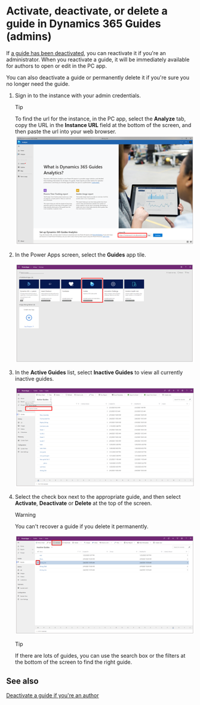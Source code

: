 
# Activate, deactivate, or delete a guide in Dynamics 365 Guides (admins)

If [a guide has been deactivated](pc-app-deactivate-guide.md), you can reactivate it if you're an administrator. When you reactivate a guide, it will be immediately available for authors to open or edit in the PC app. 

You can also deactivate a guide or permanently delete it if you're sure you no longer need the guide.

1. Sign in to the instance with your admin credentials.

    >[!TIP] 
    >To find the url for the instance, in the PC app, select the **Analyze** tab, copy the URL in the **Instance URL** field at the bottom of the screen, and then paste the url into your web browser.<br>![Instance URL](media/instance-url.PNG "Instance URL")

2. In the Power Apps screen, select the **Guides** app tile. 

     ![Guides app tile](media/guides-app-tile.PNG "Guides app tile")
     
3. In the **Active Guides** list, select **Inactive Guides** to view all currently inactive guides.

    ![Active Guides list](media/active-guides-list.PNG "Active Guides list")
 
4. Select the check box next to the appropriate guide, and then select **Activate**, **Deactivate** or **Delete** at the top of the screen.

    >[!WARNING]
    >You can't recover a guide if you delete it permanently.

    ![Activate, Deactivate, and Delete commands](media/activate-deactivate-delete.PNG "Activate, Deactivate, and Delete commands")

    >[!TIP]
    >If there are lots of guides, you can use the search box or the filters at the bottom of the screen to find the right guide.
    
## See also

[Deactivate a guide if you're an author](pc-app-deactivate-guide.md)
    
 


 
 
